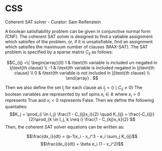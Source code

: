# CSS
Coherent SAT solver - Curator: Sam Reifenstein

A boolean satisfiability problem can be given in conjunctive normal form (CNF). 
The coherent SAT solver is designed to find a vatiable assignment which satisifes of the problem, or, if it is unsatisfiable, find an assignment which satisifes the maximuum number of clauses (MAX-SAT). The SAT problem is specified by a sparse matrix $C_{ij}$ as follows:

$$C_{ij} =\{
\begin{array}{ll}
      1 &  i\text{th variable is included un-negated in }j\text{th clause} \\
      -1 & i\text{th variable is included negated in }j\text{th clause} \\
      0 & i\text{th variable is not included in }j\text{th clause} \\
\end{array} 
. $$


Then we also define the set $I_j$ for each clause as $I_j = \{ i \mid C_{ij} \neq 0 \}$
The boolean variables are represented by sof spins $x_i \in \mathbb{R}$ where $x_i > 0$ represents True and $x_i < 0$ represents False. Then we define the following quantaties:
$$K_j = \prod_{i \in I_j} \frac{1 - C_{ij}x_i}{2} \quad K_{ij} = \frac{-C_{ij}}{2}\prod_{k \in I_j, k \neq i} \frac{1 - C_{kj}x_k}{2} $$
Then, the coherent SAT solver equations can be written as:

$$\frac{dx_i}{dt} = (p-1)x_i - x_i^3 - e_i \sum_j K_{ij}$$
$$\frac{de_i}{dt} = \beta e_i (1 - x_i^2)$$
